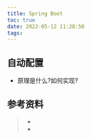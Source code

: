 ```yaml
---
title: Spring Boot
toc: true
date: 2022-05-12 11:28:50
tags:
---
```


## 自动配置

- 原理是什么?如何实现?



## 参考资料
> - []()
> - []()
